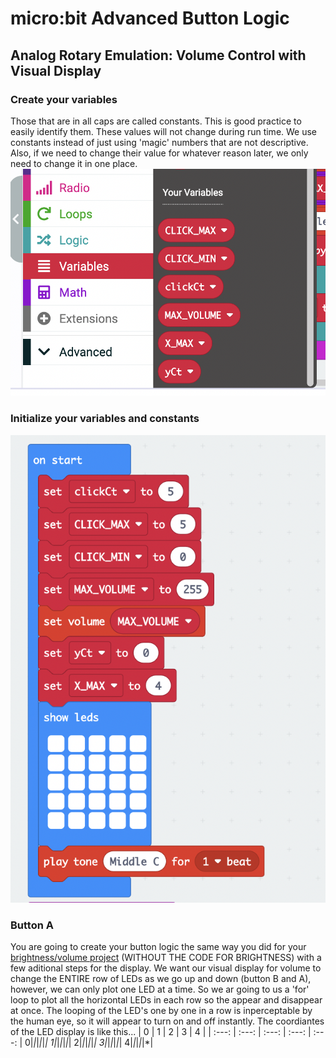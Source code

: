 # micro:bit Advanced Button Logic
## Analog Rotary Emulation: Volume Control with Visual Display
### Create your variables
Those that are in all caps are called constants. This is good practice to easily identify them. These values will not change during run time. We use constants instead of just using 'magic' numbers that are not descriptive. Also, if we need to change their value for whatever reason later, we only need to change it in one place.
![alt text](https://github.com/SAYbaw/Gotham/blob/main/images/microbit/Screen%20Shot%202023-04-18%20at%2011.28.25%20AM.png)
### Initialize your variables and constants
![alt text](https://github.com/SAYbaw/Gotham/blob/main/images/microbit/Screen%20Shot%202023-04-18%20at%209.33.18%20AM.png)
### Button A
You are going to create your button logic the same way you did for your [brightness/volume project](https://github.com/SAYbaw/Gotham/blob/main/microbit_Brightness_Guide.md) (WITHOUT THE CODE FOR BRIGHTNESS) with a few aditional steps for the display. We want our visual display for volume to change the ENTIRE row of LEDs as we go up and down (button B and A), however, we can only plot one LED at a time. So we ar going to us a 'for' loop to plot all the horizontal LEDs in each row so the appear and disappear at once. The looping of the LED's one by one in a row is inperceptable by the human eye, so it will appear to turn on and off instantly. The coordiantes of the LED display is like this...
 | 0 | 1 | 2 | 3 | 4 |
 | :---: | :---: | :---: | :---: | :---: |
0|*|*|*|*|*|
1|*|*|*|*|*|
2|*|*|*|*|*|
3|*|*|*|*|*|
4|*|*|*|*|*|


